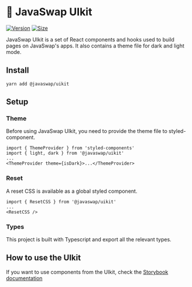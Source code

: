 # 🥞 JavaSwap UIkit

[![Version](https://img.shields.io/npm/v/@javaswap/uikit)](https://www.npmjs.com/package/@javaswap/uikit) [![Size](https://img.shields.io/bundlephobia/min/@javaswap/uikit)](https://www.npmjs.com/package/@javaswap/uikit)

JavaSwap UIkit is a set of React components and hooks used to build pages on JavaSwap's apps. It also contains a theme file for dark and light mode.

## Install

`yarn add @javaswap/uikit`

## Setup

### Theme

Before using JavaSwap UIkit, you need to provide the theme file to styled-component.

```
import { ThemeProvider } from 'styled-components'
import { light, dark } from '@javaswap/uikit'
...
<ThemeProvider theme={isDark}>...</ThemeProvider>
```

### Reset

A reset CSS is available as a global styled component.

```
import { ResetCSS } from '@javaswap/uikit'
...
<ResetCSS />
```

### Types

This project is built with Typescript and export all the relevant types.

## How to use the UIkit

If you want to use components from the UIkit, check the [Storybook documentation](https://pancakeswap.github.io/pancake-uikit/)
